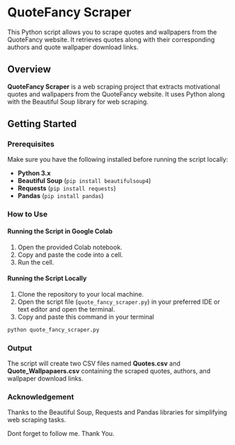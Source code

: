 # QuoteFancy Scraper

This Python script allows you to scrape quotes and wallpapers from the QuoteFancy website. It retrieves quotes along with their corresponding authors and quote wallpaper download links.

## Overview

**QuoteFancy Scraper** is a web scraping project that extracts motivational quotes and wallpapers from the QuoteFancy website. It uses Python along with the Beautiful Soup library for web scraping.

## Getting Started

### Prerequisites

Make sure you have the following installed before running the script locally:

- **Python 3.x**
- **Beautiful Soup** (`pip install beautifulsoup4`)
- **Requests** (`pip install requests`)
- **Pandas** (`pip install pandas`)

### How to Use

#### Running the Script in Google Colab

1. Open the provided Colab notebook.
2. Copy and paste the code into a cell.
3. Run the cell.


#### Running the Script Locally

1. Clone the repository to your local machine.
2. Open the script file (`quote_fancy_scraper.py`) in your preferred IDE or text editor and open the terminal.
3. Copy and paste this command in your terminal

```bash
python quote_fancy_scraper.py
```

### Output
The script will create two CSV files named **Quotes.csv** and **Quote_Wallpapaers.csv** containing the scraped quotes, authors, and wallpaper download links.

### Acknowledgement
Thanks to the Beautiful Soup, Requests and Pandas libraries for simplifying web scraping tasks.

Dont forget to follow me. 
Thank You.

